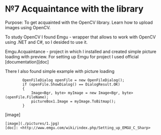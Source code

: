 # №7 Acquaintance with the library
Purpose: To get acquainted with the OpenCV library. Learn how to upload images using OpenCV.

To study OpenCV I found Emgu - wrapper that allows to work with OpenCV using .NET and C#, so I desided to use it.

Emgu.Acquaintance - project in which I installed and created simple picture loading with preview.
For setting up Emgu for project I used official  [documentation][doc]

There I also found simple example with picture loading

            OpenFileDialog openFile = new OpenFileDialog();
            if (openFile.ShowDialog() == DialogResult.OK)
            {
                Image<Bgr, byte> myImage = new Image<Bgr, byte>(openFile.FileName);
                pictureBox1.Image = myImage.ToBitmap();
            }
            
[image]
            
	[image](./pictures/1.jpg)
	[doc]: <http://www.emgu.com/wiki/index.php/Setting_up_EMGU_C_Sharp>